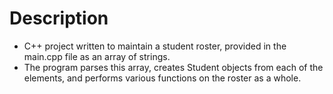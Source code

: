 # Description
* C++ project written to maintain a student roster, provided in the main.cpp file as an array of strings.
* The program parses this array, creates Student objects from each of the elements, and performs various functions on the roster as a whole.

